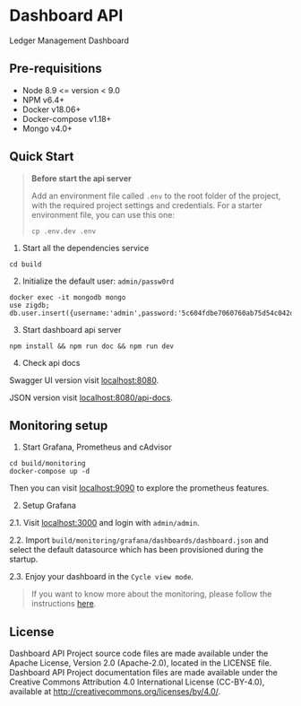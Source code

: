 # Dashboard API

Ledger Management Dashboard

## Pre-requisitions

* Node 8.9 <= version < 9.0
* NPM v6.4+
* Docker v18.06+
* Docker-compose v1.18+
* Mongo v4.0+

## Quick Start

> **Before start the api server**
>
> Add an environment file called `.env` to the root folder of the project, with the required project settings and credentials. For a starter environment file, you can use this one:
> ```
> cp .env.dev .env
> ```

1. Start all the dependencies service
```
cd build
```

2. Initialize the default user: `admin/passw0rd`
```
docker exec -it mongodb mongo
use zigdb;
db.user.insert({username:'admin',password:'5c604fdbe7060760ab75d54c042d71f0e49e621a'});
```

3. Start dashboard api server
```
npm install && npm run doc && npm run dev
```

4. Check api docs

Swagger UI version visit [localhost:8080](http://localhost:8080).

JSON version visit [localhost:8080/api-docs](http://localhost:8080/api-docs).

## Monitoring setup

1. Start Grafana, Prometheus and cAdvisor
```
cd build/monitoring
docker-compose up -d
```
Then you can visit [localhost:9090](http://localhost:9090) to explore the prometheus features.

2. Setup Grafana

 2.1. Visit [localhost:3000](http://localhost:3000) and login with `admin/admin`.

 2.2. Import `build/monitoring/grafana/dashboards/dashboard.json` and select the default datasource which has been provisioned during the startup.

 2.3. Enjoy your dashboard in the `Cycle view mode`.

> If you want to know more about the monitoring, please follow the instructions [here](./docs/monitoring.md).

## License

Dashboard API Project source code files are made available under the Apache License, Version 2.0 (Apache-2.0), located in the LICENSE file. Dashboard API Project documentation files are made available under the Creative Commons Attribution 4.0 International License (CC-BY-4.0), available at http://creativecommons.org/licenses/by/4.0/.
